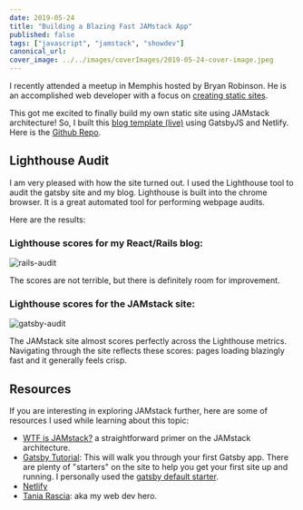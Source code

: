 ```yaml
---
date: 2019-05-24
title: "Building a Blazing Fast JAMstack App"
published: false
tags: ["javascript", "jamstack", "showdev"]
canonical_url:
cover_image: ../../images/coverImages/2019-05-24-cover-image.jpeg
---
```


I recently attended a meetup in Memphis hosted by Bryan Robinson. He is an accomplished web developer with a focus on [creating static sites](https://bryanlrobinson.com/blog/2019/04/26/client-work-and-the-jamstack/).

This got me excited to finally build my own static site using JAMstack architecture! So, I built this [blog template (live)](https://zealous-thompson-59a9ca.netlify.com/) using GatsbyJS and Netlify. Here is the [Github Repo](https://github.com/edezekiel/gatsby-netlify-blog).

## Lighthouse Audit

I am very pleased with how the site turned out. I used the Lighthouse tool to audit the gatsby site and my blog. Lighthouse is built into the chrome browser. It is a great automated tool for performing webpage audits.

Here are the results:

### Lighthouse scores for my React/Rails blog:

![rails-audit](https://i.imgur.com/md5bX64l.png)

The scores are not terrible, but there is definitely room for improvement.

### Lighthouse scores for the JAMstack site:

![gatsby-audit](https://i.imgur.com/93kkJ1Zl.png)

The JAMstack site almost scores perfectly across the Lighthouse metrics. Navigating through the site reflects these scores: pages loading blazingly fast and it generally feels crisp.

## Resources

If you are interesting in exploring JAMstack further, here are some of resources I used while learning about this topic:

- [WTF is JAMstack?](https://jamstack.wtf/#getting-started) a straightforward primer on the JAMstack architecture.
- [Gatsby Tutorial](https://www.gatsbyjs.org/tutorial/): This will walk you through your first Gatsby app. There are plenty of "starters" on the site to help you get your first site up and running. I personally used the [gatsby default starter](https://github.com/gatsbyjs/gatsby-starter-default).
- [Netlify](https://www.netlify.com/)
- [Tania Rascia](https://www.taniarascia.com/migrating-from-wordpress-to-gatsby/): aka my web dev hero.
